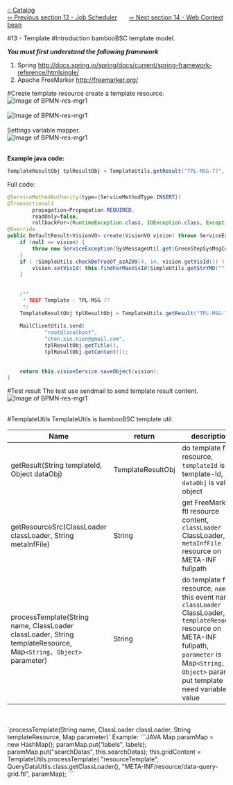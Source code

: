 <a href="https://github.com/billchen198318/bamboobsc/blob/master/core-doc/dev-docs/00-Catalog.md">⌂ Catalog</a><br/>
<a href="https://github.com/billchen198318/bamboobsc/blob/master/core-doc/dev-docs/12-Job.md">⇦ 
Previous section 12 - Job Scheduler</a>
&nbsp;&nbsp;&nbsp;&nbsp;&nbsp;
<a href="https://github.com/billchen198318/bamboobsc/blob/master/core-doc/dev-docs/14-WebContextBean.md">⇨ 
Next section 14 - Web Context bean</a>


#13 - Template
#Introduction
bambooBSC template model.<br>


***You must first understand the following framework***<br/>
1. Spring http://docs.spring.io/spring/docs/current/spring-framework-reference/htmlsingle/<br/>
2. Apache FreeMarker http://freemarker.org/

#Create template resource
create a template resource.
![Image of BPMN-res-mgr1](https://raw.githubusercontent.com/billchen198318/bamboobsc/master/core-doc/dev-docs/pics/13-001.jpeg)
<br/>
<br/>
![Image of BPMN-res-mgr1](https://raw.githubusercontent.com/billchen198318/bamboobsc/master/core-doc/dev-docs/pics/13-002.jpeg)
<br/>
<br/>
Settings variable mapper.<br/>
![Image of BPMN-res-mgr1](https://raw.githubusercontent.com/billchen198318/bamboobsc/master/core-doc/dev-docs/pics/13-003.jpeg)
<br/>
<br/>

**Example java code:**
```JAVA
TemplateResultObj tplResultObj = TemplateUtils.getResult("TPL-MSG-77", vision);
```

Full code:
```JAVA
@ServiceMethodAuthority(type={ServiceMethodType.INSERT})
@Transactional(
		propagation=Propagation.REQUIRED, 
		readOnly=false,
		rollbackFor={RuntimeException.class, IOException.class, Exception.class} )			
@Override
public DefaultResult<VisionVO> create(VisionVO vision) throws ServiceException, Exception {
	if (null == vision) {
		throw new ServiceException(SysMessageUtil.get(GreenStepSysMsgConstants.PARAMS_BLANK));
	}
	if ( !SimpleUtils.checkBeTrueOf_azAZ09(4, 14, vision.getVisId()) ) { // for import-mode from csv file VIS_ID is old(before id).			
		vision.setVisId( this.findForMaxVisId(SimpleUtils.getStrYMD("")) );
	}				
		
		
	/**
	 * TEST Template : TPL-MSG-77
	 */
	TemplateResultObj tplResultObj = TemplateUtils.getResult("TPL-MSG-77", vision);
	
	MailClientUtils.send(
			"root@localhost", 
			"chen.xin.nien@gmail.com", 
			tplResultObj.getTitle(), 
			tplResultObj.getContent());
		
		
	return this.visionService.saveObject(vision);
}
```

#Test result
The test use sendmail to send template result content.
![Image of BPMN-res-mgr1](https://raw.githubusercontent.com/billchen198318/bamboobsc/master/core-doc/dev-docs/pics/13-004.jpeg)
<br/>
<br/>

#TemplateUtils
TemplateUtils is bambooBSC template util.


| Name | return |description |
| --- | --- | --- |
| getResult(String templateId, Object dataObj) | TemplateResultObj | do template from resource, `templateId` is template-Id, `dataObj` is value object  |
| getResourceSrc(ClassLoader classLoader, String metaInfFile) | String | get FreeMarker ftl resource content, `classLoader` ClassLoader, `metaInfFile` resource on META-INF fullpath |
| processTemplate(String name, ClassLoader classLoader, String templateResource, Map`<String, Object>` parameter) | String | do template from resource, `name` this event name, `classLoader` ClassLoader, `templateResource` resource on META-INF fullpath, `parameter` is Map`<String, Object>` param put template need variable's value  |

<br/>
<br/>
`processTemplate(String name, ClassLoader classLoader, String templateResource, Map<String, Object> parameter)` Example:
```JAVA
Map<String, Object> paramMap = new HashMap<String, Object>();
paramMap.put("labels", labels);
paramMap.put("searchDatas", this.searchDatas);
this.gridContent = TemplateUtils.processTemplate(
		"resourceTemplate", 
		QueryDataUtils.class.getClassLoader(), 
		"META-INF/resource/data-query-grid.ftl", 
		paramMap);
```
